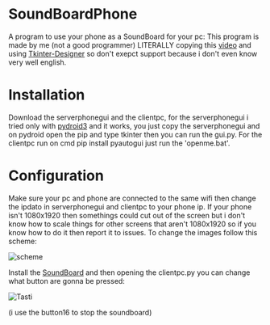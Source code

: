 # SoundBoardPhone
A program to use your phone as a SoundBoard for your pc:
This program is made by me (not a good programmer) LITERALLY copying this [video](https://www.youtube.com/watch?v=Lbfe3-v7yE0) and using [Tkinter-Designer](https://github.com/ParthJadhav/Tkinter-Designer) so don't exepct support because i don't even know very well english.
# Installation
Download the serverphonegui and the clientpc, for the serverphonegui i tried only with [pydroid3](https://play.google.com/store/apps/details?id=ru.iiec.pydroid3&hl=en_US&gl=US&pli=1) and it works, you just copy the serverphonegui and on pydroid open the pip and type tkinter then you can run the gui.py. For the clientpc run on cmd pip install pyautogui just run the 'openme.bat'.
# Configuration
Make sure your pc and phone are connected to the same wifi then change the ipdato in serverphonegui and clientpc to your phone ip. If your phone isn't 1080x1920 then somethings could cut out of the screen but i don't know how to scale things for other screens that aren't 1080x1920 so if you know how to do it then report it to issues. To change the images follow this scheme:


![scheme](https://github.com/user-attachments/assets/efb41733-a6d9-43dc-9c9d-fd50143c3633)



Install the [SoundBoard](https://github.com/Kalejin/DCSB) and then opening the clientpc.py you can change what button are gonna be pressed:


![Tasti](https://github.com/user-attachments/assets/45cf0c21-d1ce-4960-9419-1d71bda7a82d) 



(i use the button16 to stop the soundboard)
